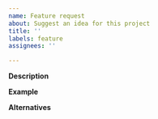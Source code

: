 ```yaml
---
name: Feature request
about: Suggest an idea for this project
title: ''
labels: feature
assignees: ''

---
```


**Description**  
<!-- A clear and concise description of the new feature. -->

**Example**  
<!-- A simple example of the new feature in action (include code, configuration, screenshots, links etc.) If the new feature changes an existing feature, include a simple before/after comparison. -->

**Alternatives**
<!-- A clear and concise description of any alternative solutions or features you've considered. -->
